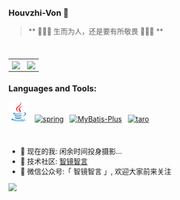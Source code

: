 ### Houvzhi-Von 👋

> ** 🚀🚀🚀  生而为人，还是要有所敬畏 🚀🚀🚀 **
<br/>
<table>
  <tr>
    <td align="center" style="padding=0;width=50%;">
      <img align="center" style="padding=0;" src="https://github-readme-stats.vercel.app/api/?username=Houvzhi-Von&show_icons=true&hide_border=true&icon_color=C9F9D9&hide_title=true&count_private=true&theme=vue-dark" />
    <td align="center" style="padding=0;width=70%;">
      <img align="center" style="padding=0;" src="https://github-readme-stats.quantumlytangled.vercel.app/api/top-langs/?username=Houvzhi-Von&layout=compact&show_icons=true&hide_border=true&icon_color=f0f0f000&count_private=true&theme=vue-dark" />
    </td>
  </tr>
</table>

<h3 align="left">Languages and Tools:</h3>
<p align="left"> 
  <a href="https://www.java.com" target="_blank"> <img src="https://raw.githubusercontent.com/devicons/devicon/master/icons/java/java-original.svg" alt="java" width="40" height="40"/></a>&nbsp;&nbsp;
  <a href="https://spring.io/" target="_blank"> <img src="https://www.vectorlogo.zone/logos/springio/springio-icon.svg" alt="spring" width="40" height="40"/></a>&nbsp;&nbsp;
  <a href="https://baomidou.com/" target="_blank"> <img src="https://baomidou.com/img/logo.svg" alt="MyBatis-Plus" width="46" height="40"/></a>&nbsp;&nbsp;
  <a href="https://taro-docs.jd.com" target="_blank"> <img src="https://img20.360buyimg.com/ling/jfs/t1/20876/36/12835/3043/5c9c2929Ed18cfb11/15b1c03ec830ab8e.png" alt="taro" width="100" height="40"/></a>
</p>
<br/>

- 🌱 现在的我: 闲余时间投身摄影...
- 🧩 技术社区: [智镜智言](https://houvzhi-von.github.io)
- 💬 微信公众号:「 智镜智言 」, 欢迎大家前来关注
<img src="https://houvzhi-von.github.io/uploads/weixin_1.jpg"/>
